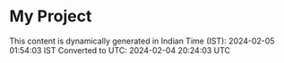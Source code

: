 # My Project

This content is dynamically generated in Indian Time (IST): 2024-02-05 01:54:03 IST
Converted to UTC: 2024-02-04 20:24:03 UTC
